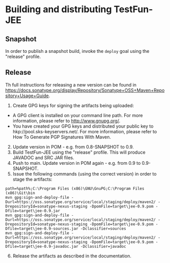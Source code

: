 Building and distributing TestFun-JEE
=====================================

Snapshot
--------
In order to publish a snapshot build, invoke the ```deploy``` goal using the "release" profile.

Release
-------
Th full instructions for releasing a new version can be found in https://docs.sonatype.org/display/Repository/Sonatype+OSS+Maven+Repository+Usage+Guide.

1. Create GPG keys for signing the artifacts being uploaded:
 * A GPG client is installed on your command line path. For more information, please refer to http://www.gnupg.org/.
 * You have created your GPG keys and distributed your public key to hkp://pool.sks-keyservers.net/. For more information, please refer to How To Generate PGP Signatures With Maven.

2. Update version in POM - e.g. from 0.8-SNAPSHOT to 0.9.
3. Build TestFun-JEE using the "release" profile. This will produce JAVADOC and SRC JAR files.
4. Push to main. Update version in POM again - e.g. from 0.9 to 0.9-SNAPSHOT.
5. Issue the following commands (using the correct version) in order to stage the artifacts:

```
path=%path%;C:\Program Files (x86)\GNU\GnuPG;C:\Program Files (x86)\Git\bin
mvn gpg:sign-and-deploy-file -Durl=https://oss.sonatype.org/service/local/staging/deploy/maven2/ -DrepositoryId=sonatype-nexus-staging -DpomFile=target\jee-0.9.pom -Dfile=target\jee-0.9.jar
mvn gpg:sign-and-deploy-file -Durl=https://oss.sonatype.org/service/local/staging/deploy/maven2/ -DrepositoryId=sonatype-nexus-staging -DpomFile=target\jee-0.9.pom -Dfile=target\jee-0.9-sources.jar -Dclassifier=sources
mvn gpg:sign-and-deploy-file -Durl=https://oss.sonatype.org/service/local/staging/deploy/maven2/ -DrepositoryId=sonatype-nexus-staging -DpomFile=target\jee-0.9.pom -Dfile=target\jee-0.9-javadoc.jar -Dclassifier=javadoc
```

6. Release the artifacts as described in the documentation.
